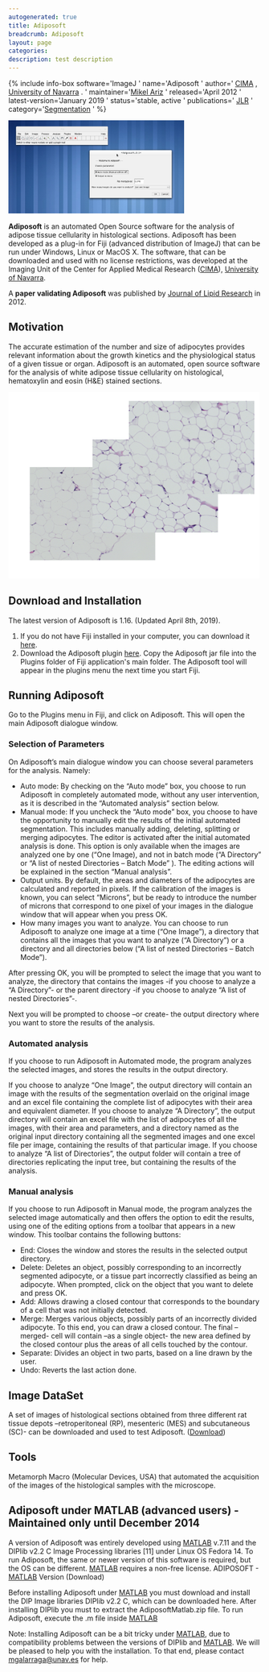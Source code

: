 ```yaml
---
autogenerated: true
title: Adiposoft
breadcrumb: Adiposoft
layout: page
categories: 
description: test description
---
```


{% include info-box software='ImageJ ' name='Adiposoft ' author=' [CIMA](https://cima.unav.edu/) , [University of Navarra](http://www.unav.edu/) . ' maintainer='[Mikel Ariz](mailto:mikelariz@unav.es) ' released='April 2012 ' latest-version='January 2019 ' status='stable, active ' publications=' [JLR](http://www.jlr.org/content/53/12/2791.short) ' category='[Segmentation](_Category_Segmentation "wikilink") ' %}

<img src="/images/pages/Screenshot1.jpg" width="350"/>

**Adiposoft** is an automated Open Source software for the analysis of adipose tissue cellularity in histological sections. Adiposoft has been developed as a plug-in for Fiji (advanced distribution of ImageJ) that can be run under Windows, Linux or MacOS X. The software, that can be downloaded and used with no license restrictions, was developed at the Imaging Unit of the Center for Applied Medical Research ([CIMA](https://cima.unav.edu/)), [University of Navarra](http://www.unav.edu/).

A **paper validating Adiposoft** was published by [Journal of Lipid Research](http://www.jlr.org/content/53/12/2791.short) in 2012.

## Motivation

The accurate estimation of the number and size of adipocytes provides relevant information about the growth kinetics and the physiological status of a given tissue or organ. Adiposoft is an automated, open source software for the analysis of white adipose tissue cellularity on histological, hematoxylin and eosin (H\&E) stained sections.

<img src="/images/pages/Datasetim.png" width="500"/>

## Download and Installation

The latest version of Adiposoft is 1.16. (Updated April 8th, 2019).

1.  If you do not have Fiji installed in your computer, you can download it [here](https://imagej.net/Fiji/Downloads).
2.  Download the Adiposoft plugin [here](https://drive.google.com/file/d/1TjfoogPQK2NB4VRpZxVn-BgcziCqrS8S/view?usp=sharing). Copy the Adiposoft jar file into the Plugins folder of Fiji application's main folder. The Adiposoft tool will appear in the plugins menu the next time you start Fiji.

## Running Adiposoft

Go to the Plugins menu in Fiji, and click on Adiposoft. This will open the main Adiposoft dialogue window.

### Selection of Parameters

On Adiposoft’s main dialogue window you can choose several parameters for the analysis. Namely:

  - Auto mode: By checking on the “Auto mode” box, you choose to run Adiposoft in completely automated mode, without any user intervention, as it is described in the “Automated analysis” section below.
  - Manual mode: If you uncheck the “Auto mode” box, you choose to have the opportunity to manually edit the results of the initial automated segmentation. This includes manually adding, deleting, splitting or merging adipocytes. The editor is activated after the initial automated analysis is done. This option is only available when the images are analyzed one by one (“One Image), and not in batch mode (“A Directory” or “A list of nested Directories – Batch Mode” ). The editing actions will be explained in the section “Manual analysis”.
  - Output units. By default, the areas and diameters of the adipocytes are calculated and reported in pixels. If the calibration of the images is known, you can select “Microns”, but be ready to introduce the number of microns that correspond to one pixel of your images in the dialogue window that will appear when you press OK.
  - How many images you want to analyze. You can choose to run Adiposoft to analyze one image at a time (“One Image”), a directory that contains all the images that you want to analyze (“A Directory”) or a directory and all directories below (“A list of nested Directories – Batch Mode”).

After pressing OK, you will be prompted to select the image that you want to analyze, the directory that contains the images -if you choose to analyze a “A Directory”- or the parent directory -if you choose to analyze “A list of nested Directories”-.

Next you will be prompted to choose –or create- the output directory where you want to store the results of the analysis.

### Automated analysis

If you choose to run Adiposoft in Automated mode, the program analyzes the selected images, and stores the results in the output directory.

If you choose to analyze “One Image”, the output directory will contain an image with the results of the segmentation overlaid on the original image and an excel file containing the complete list of adipocytes with their area and equivalent diameter. If you choose to analyze “A Directory”, the output directory will contain an excel file with the list of adipocytes of all the images, with their area and parameters, and a directory named as the original input directory containing all the segmented images and one excel file per image, containing the results of that particular image. If you choose to analyze “A list of Directories”, the output folder will contain a tree of directories replicating the input tree, but containing the results of the analysis.

### Manual analysis

If you choose to run Adiposoft in Manual mode, the program analyzes the selected image automatically and then offers the option to edit the results, using one of the editing options from a toolbar that appears in a new window. This toolbar contains the following buttons:

  - End: Closes the window and stores the results in the selected output directory.
  - Delete: Deletes an object, possibly corresponding to an incorrectly segmented adipocyte, or a tissue part incorrectly classified as being an adipocyte. When prompted, click on the object that you want to delete and press OK.
  - Add: Allows drawing a closed contour that corresponds to the boundary of a cell that was not initially detected.
  - Merge: Merges various objects, possibly parts of an incorrectly divided adipocyte. To this end, you can draw a closed contour. The final –merged- cell will contain –as a single object- the new area defined by the closed contour plus the areas of all cells touched by the contour.
  - Separate: Divides an object in two parts, based on a line drawn by the user.
  - Undo: Reverts the last action done.

## Image DataSet

A set of images of histological sections obtained from three different rat tissue depots –retroperitoneal (RP), mesenteric (MES) and subcutaneous (SC)- can be downloaded and used to test Adiposoft. ([Download](https://www.dropbox.com/s/yueaf8iatdoxuul/Dataset.zip?dl=0))

## Tools

Metamorph Macro (Molecular Devices, USA) that automated the acquisition of the images of the histological samples with the microscope.

## Adiposoft under MATLAB (advanced users) - Maintained only until December 2014

A version of Adiposoft was entirely developed using [MATLAB](MATLAB "wikilink") v.7.11 and the DIPlib v2.2 C Image Processing libraries \[11\] under Linux OS Fedora 14. To run Adiposoft, the same or newer version of this software is required, but the OS can be different. [MATLAB](MATLAB "wikilink") requires a non-free license. ADIPOSOFT - [MATLAB](MATLAB "wikilink") Version (Download)

Before installing Adiposoft under [MATLAB](MATLAB "wikilink") you must download and install the DIP Image libraries DIPlib v2.2 C, which can be downloaded here. After installing DIPlib you must to extract the AdiposoftMatlab.zip file. To run Adiposoft, execute the .m file inside [MATLAB](MATLAB "wikilink")

Note: Installing Adiposoft can be a bit tricky under [MATLAB](MATLAB "wikilink"), due to compatibility problems between the versions of DIPlib and [MATLAB](MATLAB "wikilink"). We will be pleased to help you with the installation. To that end, please contact mgalarraga@unav.es for help.
